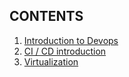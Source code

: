 
## CONTENTS
1. [Introduction to Devops](devops1.md)
2. [CI / CD introduction](devops2.md)
3. [Virtualization](devops3.md)
   
